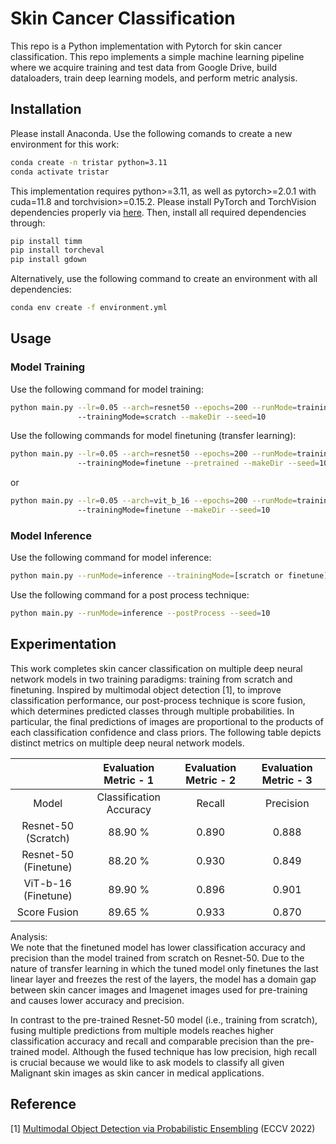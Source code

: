 # Skin Cancer Classification

This repo is a Python implementation with Pytorch for skin cancer classification. This repo implements a simple machine learning pipeline where we acquire training and test data from Google Drive, build dataloaders, train deep learning models, and perform metric analysis.

## Installation

Please install Anaconda. Use the following comands to create a new environment for this work:

```bash
conda create -n tristar python=3.11
conda activate tristar
```

This implementation requires python>=3.11, as well as pytorch>=2.0.1 with cuda=11.8 and torchvision>=0.15.2. Please install PyTorch and TorchVision dependencies properly via [here](https://pytorch.org/get-started/locally/). Then, install all required dependencies through:

```bash
pip install timm
pip install torcheval
pip install gdown
```

Alternatively, use the following command to create an environment with all dependencies:

```bash
conda env create -f environment.yml
```

## Usage

### Model Training
Use the following command for model training:

```bash
python main.py --lr=0.05 --arch=resnet50 --epochs=200 --runMode=training 
               --trainingMode=scratch --makeDir --seed=10
```

Use the following commands for model finetuning (transfer learning):

```bash
python main.py --lr=0.05 --arch=resnet50 --epochs=200 --runMode=training
               --trainingMode=finetune --pretrained --makeDir --seed=10
```

or 

```bash
python main.py --lr=0.05 --arch=vit_b_16 --epochs=200 --runMode=training
               --trainingMode=finetune --makeDir --seed=10
```

### Model Inference
Use the following command for model inference:

```bash
python main.py --runMode=inference --trainingMode=[scratch or finetune] --seed=10
```

Use the following command for a post process technique:

```bash
python main.py --runMode=inference --postProcess --seed=10
```

## Experimentation

This work completes skin cancer classification on multiple deep neural network models in two training paradigms: training from scratch and finetuning. Inspired by multimodal object detection [1], to improve classification performance, our post-process technique is score fusion, which determines predicted classes through multiple probabilities. In particular, the final predictions of images are proportional to the products of each classification confidence and class priors. The following table depicts distinct metrics on multiple deep neural network models.

|       | Evaluation Metric - 1 | Evaluation Metric - 2 | Evaluation Metric - 3 |
| :---: | :---------------------: | :----: | :--------:|        
| Model | Classification Accuracy | Recall | Precision |
| Resnet-50 (Scratch) |  88.90 %  | 0.890  |   0.888   |
| Resnet-50 (Finetune) | 88.20 %  | 0.930  |   0.849   |
| ViT-b-16  (Finetune) | 89.90 %  | 0.896  |   0.901   |
|     Score Fusion     | 89.65 %  | 0.933  |   0.870   |  


Analysis:<br />
We note that the finetuned model has lower classification accuracy and precision than the model trained from scratch on Resnet-50. Due to the nature of transfer learning in which the tuned model only finetunes the last linear layer and freezes the rest of the layers, the model has a domain gap between skin cancer images and Imagenet images used for pre-training and causes lower accuracy and precision.

In contrast to the pre-trained Resnet-50 model (i.e., training from scratch), fusing multiple predictions from multiple models reaches higher classification accuracy and recall and comparable precision than the pre-trained model. Although the fused technique has low precision, high recall is crucial because we would like to ask models to classify all given Malignant skin images as skin cancer in medical applications.

## Reference

[1] [Multimodal Object Detection via Probabilistic Ensembling](https://arxiv.org/pdf/2104.02904) (ECCV 2022)


